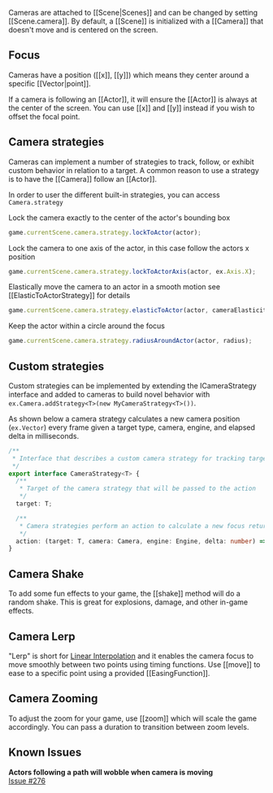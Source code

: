 Cameras are attached to [[Scene|Scenes]] and can be changed by
setting [[Scene.camera]]. By default, a [[Scene]] is initialized with a
[[Camera]] that doesn't move and is centered on the screen.

## Focus

Cameras have a position ([[x]], [[y]]) which means they center around a specific
[[Vector|point]].

If a camera is following an [[Actor]], it will ensure the [[Actor]] is always at the
center of the screen. You can use [[x]] and [[y]] instead if you wish to
offset the focal point.

## Camera strategies

Cameras can implement a number of strategies to track, follow, or exhibit custom behavior in relation to a target. A common reason to use a
strategy is to have the [[Camera]] follow an [[Actor]].

In order to user the different built-in strategies, you can access `Camera.strategy`

Lock the camera exactly to the center of the actor's bounding box

```typescript
game.currentScene.camera.strategy.lockToActor(actor);
```

Lock the camera to one axis of the actor, in this case follow the actors x position

```typescript
game.currentScene.camera.strategy.lockToActorAxis(actor, ex.Axis.X);
```

Elastically move the camera to an actor in a smooth motion see [[ElasticToActorStrategy]] for details

```typescript
game.currentScene.camera.strategy.elasticToActor(actor, cameraElasticity, cameraFriction);
```

Keep the actor within a circle around the focus

```typescript
game.currentScene.camera.strategy.radiusAroundActor(actor, radius);
```

## Custom strategies

Custom strategies can be implemented by extending the ICameraStrategy interface and added to cameras to build novel behavior with `ex.Camera.addStrategy<T>(new MyCameraStrategy<T>())`.

As shown below a camera strategy calculates a new camera position (`ex.Vector`) every frame given a target type, camera, engine, and elapsed delta in milliseconds.

```typescript
/**
 * Interface that describes a custom camera strategy for tracking targets
 */
export interface CameraStrategy<T> {
  /**
   * Target of the camera strategy that will be passed to the action
   */
  target: T;

  /**
   * Camera strategies perform an action to calculate a new focus returned out of the strategy
   */
  action: (target: T, camera: Camera, engine: Engine, delta: number) => Vector;
}
```

## Camera Shake

To add some fun effects to your game, the [[shake]] method
will do a random shake. This is great for explosions, damage, and other
in-game effects.

## Camera Lerp

"Lerp" is short for [Linear Interpolation](http://en.wikipedia.org/wiki/Linear_interpolation)
and it enables the camera focus to move smoothly between two points using timing functions.
Use [[move]] to ease to a specific point using a provided [[EasingFunction]].

## Camera Zooming

To adjust the zoom for your game, use [[zoom]] which will scale the
game accordingly. You can pass a duration to transition between zoom levels.

## Known Issues

**Actors following a path will wobble when camera is moving**  
[Issue #276](https://github.com/excaliburjs/Excalibur/issues/276)
